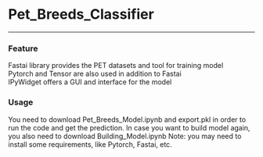 # Pet_Breeds_Classifier
---------------------
### Feature  
Fastai library provides the PET datasets and tool for training model  
Pytorch and Tensor are also used in addition to Fastai  
IPyWidget offers a GUI and interface for the model   

### Usage  
You need to download Pet_Breeds_Model.ipynb and export.pkl in order to run the code and get the prediction. 
In case you want to build model again, you also need to download Building_Model.ipynb
Note: you may need to install some requirements, like Pytorch, Fastai, etc.
